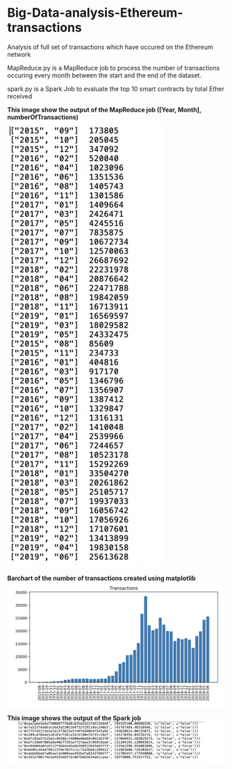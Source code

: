 # Big-Data-analysis-Ethereum-transactions
Analysis of full set of transactions which have occured on the Ethereum network

MapReduce.py is a MapReduce job to process the number of transactions occuring every month between the start and the end of the dataset.

spark.py is a Spark Job to evaluate the top 10 smart contracts by total Ether received


**This image show the output of the MapReduce job ([Year, Month],  numberOfTransactions)**
![](images/numTrans.png)


**Barchart of the number of transactions created using matplotlib**
![](images/transPlot.png)

**This image shows the output of the Spark job**
![](images/topten.png)

